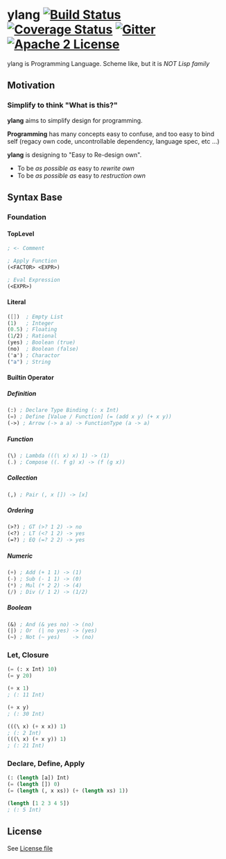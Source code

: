 # ylang [![Build Status](http://img.shields.io/travis/VoQn/ylang.svg?style=flat-square)](https://travis-ci.org/VoQn/ylang) [![Coverage Status](https://img.shields.io/coveralls/VoQn/ylang.svg?style=flat-square)](https://coveralls.io/r/VoQn/ylang?branch=master) [![Gitter](http://img.shields.io/badge/discuss-Gitter-brightgreen.svg?style=flat-square)](https://gitter.im/VoQn/ylang) [![Apache 2 License](http://img.shields.io/badge/license-Apache_2-brightgreen.svg?style=flat-square)](https://tldrlegal.com/license/apache-license-2.0-(apache-2.0))
ylang is Programming Language. Scheme like, but it is *NOT* _Lisp family_

## Motivation
### Simplify to think "What is this?"

**ylang** aims to simplify design for programming.

**Programming** has many concepts easy to confuse, and too easy to bind self (regacy own code, uncontrollable dependency, language spec, etc ...)

**ylang** is designing to "Easy to Re-design own".
- To be _as possible as_ easy to _rewrite own_
- To be _as possible as_ easy to _restruction own_

## Syntax Base
### Foundation
#### TopLevel
```scheme
; <- Comment

; Apply Function
(<FACTOR> <EXPR>)

; Eval Expression
(<EXPR>)
```
#### Literal
```scheme
([])  ; Empty List
(1)   ; Integer
(0.5) ; Floating
(1/2) ; Rational
(yes) ; Boolean (true)
(no)  ; Boolean (false)
('a') ; Charactor
("a") ; String
```

#### Builtin Operator
##### Definition
```scheme
(:) ; Declare Type Binding (: x Int)
(=) ; Define [Value / Function] (= (add x y) (+ x y))
(->) ; Arrow (-> a a) -> FunctionType (a -> a)
```
##### Function
```scheme
(\) ; Lambda (((\ x) x) 1) -> (1)
(.) ; Compose ((. f g) x) -> (f (g x))
```
##### Collection
```scheme
(,) ; Pair (, x []) -> [x]
```
##### Ordering
```scheme
(>?) ; GT (>? 1 2) -> no
(<?) ; LT (<? 1 2) -> yes
(=?) ; EQ (=? 2 2) -> yes
```
##### Numeric
```scheme
(+) ; Add (+ 1 1) -> (1)
(-) ; Sub (- 1 1) -> (0)
(*) ; Mul (* 2 2) -> (4)
(/) ; Div (/ 1 2) -> (1/2)
```
##### Boolean
```scheme
(&) ; And (& yes no) -> (no)
(|) ; Or  (| no yes) -> (yes)
(~) ; Not (~ yes)    -> (no)
```
### Let, Closure
```scheme
(= (: x Int) 10)
(= y 20)

(+ x 1)
; (: 11 Int)

(+ x y)
; (: 30 Int)

(((\ x) (+ x x)) 1)
; (: 2 Int)
(((\ x) (+ x y)) 1)
; (: 21 Int)
```

### Declare, Define, Apply
```lisp
(: (length [a]) Int)
(= (length []) 0)
(= (length (, x xs)) (+ (length xs) 1))

(length [1 2 3 4 5])
; (: 5 Int)
```

## License
See [License file]( https://github.com/VoQn/ylang/blob/master/LICENSE)
